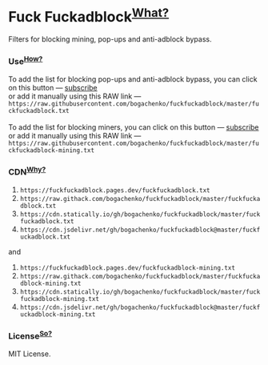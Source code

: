 # Fuck Fuckadblock<sup>[What?](https://github.com/bogachenko/fuckfuckadblock/wiki/About-Fuck-Fuckadblock)</sup>

Filters for blocking mining, pop-ups and anti-adblock bypass.

### Use<sup>[How?](https://github.com/bogachenko/fuckfuckadblock/wiki/Installation-instruction)</sup>

To add the list for blocking pop-ups and anti-adblock bypass, you can click on this button — [subscribe](https://subscribe.adblockplus.org/?location=https://raw.githubusercontent.com/bogachenko/fuckfuckadblock/master/fuckfuckadblock.txt&title=Fuck%20Fuckadblock)<br>or add it manually using this RAW link — `https://raw.githubusercontent.com/bogachenko/fuckfuckadblock/master/fuckfuckadblock.txt`
<br><br>
To add the list for blocking miners, you can click on this button — [subscribe](https://subscribe.adblockplus.org?location=https://raw.githubusercontent.com/bogachenko/fuckfuckadblock/master/fuckfuckadblock-mining.txt&title=Fuck%20Fuckadblock%3A%20Mining)<br>or add it manually using this RAW link — `https://raw.githubusercontent.com/bogachenko/fuckfuckadblock/master/fuckfuckadblock-mining.txt`

### CDN<sup>[Why?](https://github.com/bogachenko/fuckfuckadblock/wiki/Mirror-lists)</sup>

1. `https://fuckfuckadblock.pages.dev/fuckfuckadblock.txt`
2. `https://raw.githack.com/bogachenko/fuckfuckadblock/master/fuckfuckadblock.txt`
3. `https://cdn.statically.io/gh/bogachenko/fuckfuckadblock/master/fuckfuckadblock.txt`
4. `https://cdn.jsdelivr.net/gh/bogachenko/fuckfuckadblock@master/fuckfuckadblock.txt`

and

1. `https://fuckfuckadblock.pages.dev/fuckfuckadblock-mining.txt`
2. `https://raw.githack.com/bogachenko/fuckfuckadblock/master/fuckfuckadblock-mining.txt`
3. `https://cdn.statically.io/gh/bogachenko/fuckfuckadblock/master/fuckfuckadblock-mining.txt`
4. `https://cdn.jsdelivr.net/gh/bogachenko/fuckfuckadblock@master/fuckfuckadblock-mining.txt`

### License<sup>[So?](https://github.com/bogachenko/fuckfuckadblock/blob/master/LICENSE.md)</sup>

MIT License.